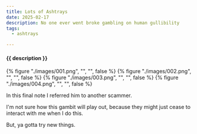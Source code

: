```yaml
---
title: Lots of Ashtrays
date: 2025-02-17
description: No one ever went broke gambling on human gullibility
tags:
  - ashtrays

---
```


<h4>{{ description }}</h4>

{% figure "./images/001.png", "", "", false %}
{% figure "./images/002.png", "", "", false %}
{% figure "./images/003.png", "", "", false %}
{% figure "./images/004.png", "", "", false %}


In this final note I referred him to another scammer.

I'm not sure how this gambit will play out, because they might just cease to interact with me when I do this.  

But, ya gotta try new things.
